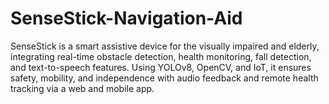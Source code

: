 # SenseStick-Navigation-Aid
SenseStick is a smart assistive device for the visually impaired and elderly, integrating real-time obstacle detection, health monitoring, fall detection, and text-to-speech features. Using YOLOv8, OpenCV, and IoT, it ensures safety, mobility, and independence with audio feedback and remote health tracking via a web and mobile app.

